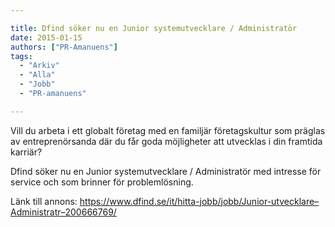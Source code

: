 ```yaml
---

title: Dfind söker nu en Junior systemutvecklare / Administratör
date: 2015-01-15
authors: ["PR-Amanuens"]
tags:
  - "Arkiv"
  - "Alla"
  - "Jobb"
  - "PR-amanuens"

---
```


Vill du arbeta i ett globalt företag med en familjär företagskultur som
präglas av entreprenörsanda där du får goda möjligheter att utvecklas i
din framtida karriär?

Dfind söker nu en Junior systemutvecklare / Administratör med intresse
för service och som brinner för problemlösning.

Länk till annons:
https://www.dfind.se/it/hitta-jobb/jobb/Junior-utvecklare–Administratr–200666769/